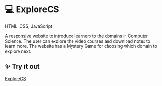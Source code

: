 # 💻 ExploreCS
HTML, CSS, JavaScript

A responsive website to introduce learners to the domains in Computer Science. 
The user can explore the video courses and download notes to learn more. 
The website has a Mystery Game for choosing which domain to explore next.

## ✨ Try it out
[ExploreCS](https://tinniaru3005.github.io/ExploreCS/)
